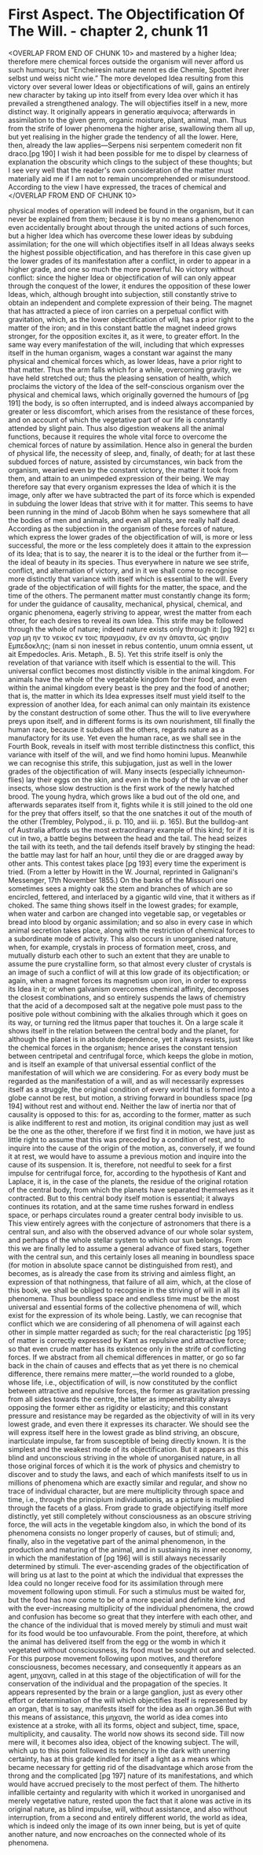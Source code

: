 # First Aspect. The Objectification Of The Will. - chapter 2, chunk 11

<OVERLAP FROM END OF CHUNK 10>
and mastered by a higher Idea; therefore mere chemical forces outside the organism will never afford us such humours; but “Encheiresin naturæ nennt es die Chemie, Spottet ihrer selbst und weiss nicht wie.” The more developed Idea resulting from this victory over several lower Ideas or objectifications of will, gains an entirely new character by taking up into itself from every Idea over which it has prevailed a strengthened analogy. The will objectifies itself in a new, more distinct way. It originally appears in generatio æquivoca; afterwards in assimilation to the given germ, organic moisture, plant, animal, man. Thus from the strife of lower phenomena the higher arise, swallowing them all up, but yet realising in the higher grade the tendency of all the lower. Here, then, already the law applies—Serpens nisi serpentem comederit non fit draco.[pg 190] I wish it had been possible for me to dispel by clearness of explanation the obscurity which clings to the subject of these thoughts; but I see very well that the reader's own consideration of the matter must materially aid me if I am not to remain uncomprehended or misunderstood. According to the view I have expressed, the traces of chemical and
</OVERLAP FROM END OF CHUNK 10>

physical modes of operation will indeed be found in the organism, but it can never be explained from them; because it is by no means a phenomenon even accidentally brought about through the united actions of such forces, but a higher Idea which has overcome these lower ideas by subduing assimilation; for the one will which objectifies itself in all Ideas always seeks the highest possible objectification, and has therefore in this case given up the lower grades of its manifestation after a conflict, in order to appear in a higher grade, and one so much the more powerful. No victory without conflict: since the higher Idea or objectification of will can only appear through the conquest of the lower, it endures the opposition of these lower Ideas, which, although brought into subjection, still constantly strive to obtain an independent and complete expression of their being. The magnet that has attracted a piece of iron carries on a perpetual conflict with gravitation, which, as the lower objectification of will, has a prior right to the matter of the iron; and in this constant battle the magnet indeed grows stronger, for the opposition excites it, as it were, to greater effort. In the same way every manifestation of the will, including that which expresses itself in the human organism, wages a constant war against the many physical and chemical forces which, as lower Ideas, have a prior right to that matter. Thus the arm falls which for a while, overcoming gravity, we have held stretched out; thus the pleasing sensation of health, which proclaims the victory of the Idea of the self-conscious organism over the physical and chemical laws, which originally governed the humours of [pg 191] the body, is so often interrupted, and is indeed always accompanied by greater or less discomfort, which arises from the resistance of these forces, and on account of which the vegetative part of our life is constantly attended by slight pain. Thus also digestion weakens all the animal functions, because it requires the whole vital force to overcome the chemical forces of nature by assimilation. Hence also in general the burden of physical life, the necessity of sleep, and, finally, of death; for at last these subdued forces of nature, assisted by circumstances, win back from the organism, wearied even by the constant victory, the matter it took from them, and attain to an unimpeded expression of their being. We may therefore say that every organism expresses the Idea of which it is the image, only after we have subtracted the part of its force which is expended in subduing the lower Ideas that strive with it for matter. This seems to have been running in the mind of Jacob Böhm when he says somewhere that all the bodies of men and animals, and even all plants, are really half dead. According as the subjection in the organism of these forces of nature, which express the lower grades of the objectification of will, is more or less successful, the more or the less completely does it attain to the expression of its Idea; that is to say, the nearer it is to the ideal or the further from it—the ideal of beauty in its species. Thus everywhere in nature we see strife, conflict, and alternation of victory, and in it we shall come to recognise more distinctly that variance with itself which is essential to the will. Every grade of the objectification of will fights for the matter, the space, and the time of the others. The permanent matter must constantly change its form; for under the guidance of causality, mechanical, physical, chemical, and organic phenomena, eagerly striving to appear, wrest the matter from each other, for each desires to reveal its own Idea. This strife may be followed through the whole of nature; indeed nature exists only through it: [pg 192] ει γαρ μη ην το νεικος εν τοις πραγμασιν, ἑν αν ην ἁπαντα, ὡς φησιν Εμπεδοκλης; (nam si non inesset in rebus contentio, unum omnia essent, ut ait Empedocles. Aris. Metaph., B. 5). Yet this strife itself is only the revelation of that variance with itself which is essential to the will. This universal conflict becomes most distinctly visible in the animal kingdom. For animals have the whole of the vegetable kingdom for their food, and even within the animal kingdom every beast is the prey and the food of another; that is, the matter in which its Idea expresses itself must yield itself to the expression of another Idea, for each animal can only maintain its existence by the constant destruction of some other. Thus the will to live everywhere preys upon itself, and in different forms is its own nourishment, till finally the human race, because it subdues all the others, regards nature as a manufactory for its use. Yet even the human race, as we shall see in the Fourth Book, reveals in itself with most terrible distinctness this conflict, this variance with itself of the will, and we find homo homini lupus. Meanwhile we can recognise this strife, this subjugation, just as well in the lower grades of the objectification of will. Many insects (especially ichneumon-flies) lay their eggs on the skin, and even in the body of the larvæ of other insects, whose slow destruction is the first work of the newly hatched brood. The young hydra, which grows like a bud out of the old one, and afterwards separates itself from it, fights while it is still joined to the old one for the prey that offers itself, so that the one snatches it out of the mouth of the other (Trembley, Polypod., ii. p. 110, and iii. p. 165). But the bulldog-ant of Australia affords us the most extraordinary example of this kind; for if it is cut in two, a battle begins between the head and the tail. The head seizes the tail with its teeth, and the tail defends itself bravely by stinging the head: the battle may last for half an hour, until they die or are dragged away by other ants. This contest takes place [pg 193] every time the experiment is tried. (From a letter by Howitt in the W. Journal, reprinted in Galignani's Messenger, 17th November 1855.) On the banks of the Missouri one sometimes sees a mighty oak the stem and branches of which are so encircled, fettered, and interlaced by a gigantic wild vine, that it withers as if choked. The same thing shows itself in the lowest grades; for example, when water and carbon are changed into vegetable sap, or vegetables or bread into blood by organic assimilation; and so also in every case in which animal secretion takes place, along with the restriction of chemical forces to a subordinate mode of activity. This also occurs in unorganised nature, when, for example, crystals in process of formation meet, cross, and mutually disturb each other to such an extent that they are unable to assume the pure crystalline form, so that almost every cluster of crystals is an image of such a conflict of will at this low grade of its objectification; or again, when a magnet forces its magnetism upon iron, in order to express its Idea in it; or when galvanism overcomes chemical affinity, decomposes the closest combinations, and so entirely suspends the laws of chemistry that the acid of a decomposed salt at the negative pole must pass to the positive pole without combining with the alkalies through which it goes on its way, or turning red the litmus paper that touches it. On a large scale it shows itself in the relation between the central body and the planet, for although the planet is in absolute dependence, yet it always resists, just like the chemical forces in the organism; hence arises the constant tension between centripetal and centrifugal force, which keeps the globe in motion, and is itself an example of that universal essential conflict of the manifestation of will which we are considering. For as every body must be regarded as the manifestation of a will, and as will necessarily expresses itself as a struggle, the original condition of every world that is formed into a globe cannot be rest, but motion, a striving forward in boundless space [pg 194] without rest and without end. Neither the law of inertia nor that of causality is opposed to this: for as, according to the former, matter as such is alike indifferent to rest and motion, its original condition may just as well be the one as the other, therefore if we first find it in motion, we have just as little right to assume that this was preceded by a condition of rest, and to inquire into the cause of the origin of the motion, as, conversely, if we found it at rest, we would have to assume a previous motion and inquire into the cause of its suspension. It is, therefore, not needful to seek for a first impulse for centrifugal force, for, according to the hypothesis of Kant and Laplace, it is, in the case of the planets, the residue of the original rotation of the central body, from which the planets have separated themselves as it contracted. But to this central body itself motion is essential; it always continues its rotation, and at the same time rushes forward in endless space, or perhaps circulates round a greater central body invisible to us. This view entirely agrees with the conjecture of astronomers that there is a central sun, and also with the observed advance of our whole solar system, and perhaps of the whole stellar system to which our sun belongs. From this we are finally led to assume a general advance of fixed stars, together with the central sun, and this certainly loses all meaning in boundless space (for motion in absolute space cannot be distinguished from rest), and becomes, as is already the case from its striving and aimless flight, an expression of that nothingness, that failure of all aim, which, at the close of this book, we shall be obliged to recognise in the striving of will in all its phenomena. Thus boundless space and endless time must be the most universal and essential forms of the collective phenomena of will, which exist for the expression of its whole being. Lastly, we can recognise that conflict which we are considering of all phenomena of will against each other in simple matter regarded as such; for the real characteristic [pg 195] of matter is correctly expressed by Kant as repulsive and attractive force; so that even crude matter has its existence only in the strife of conflicting forces. If we abstract from all chemical differences in matter, or go so far back in the chain of causes and effects that as yet there is no chemical difference, there remains mere matter,—the world rounded to a globe, whose life, i.e., objectification of will, is now constituted by the conflict between attractive and repulsive forces, the former as gravitation pressing from all sides towards the centre, the latter as impenetrability always opposing the former either as rigidity or elasticity; and this constant pressure and resistance may be regarded as the objectivity of will in its very lowest grade, and even there it expresses its character. We should see the will express itself here in the lowest grade as blind striving, an obscure, inarticulate impulse, far from susceptible of being directly known. It is the simplest and the weakest mode of its objectification. But it appears as this blind and unconscious striving in the whole of unorganised nature, in all those original forces of which it is the work of physics and chemistry to discover and to study the laws, and each of which manifests itself to us in millions of phenomena which are exactly similar and regular, and show no trace of individual character, but are mere multiplicity through space and time, i.e., through the principium individuationis, as a picture is multiplied through the facets of a glass. From grade to grade objectifying itself more distinctly, yet still completely without consciousness as an obscure striving force, the will acts in the vegetable kingdom also, in which the bond of its phenomena consists no longer properly of causes, but of stimuli; and, finally, also in the vegetative part of the animal phenomenon, in the production and maturing of the animal, and in sustaining its inner economy, in which the manifestation of [pg 196] will is still always necessarily determined by stimuli. The ever-ascending grades of the objectification of will bring us at last to the point at which the individual that expresses the Idea could no longer receive food for its assimilation through mere movement following upon stimuli. For such a stimulus must be waited for, but the food has now come to be of a more special and definite kind, and with the ever-increasing multiplicity of the individual phenomena, the crowd and confusion has become so great that they interfere with each other, and the chance of the individual that is moved merely by stimuli and must wait for its food would be too unfavourable. From the point, therefore, at which the animal has delivered itself from the egg or the womb in which it vegetated without consciousness, its food must be sought out and selected. For this purpose movement following upon motives, and therefore consciousness, becomes necessary, and consequently it appears as an agent, μηχανη, called in at this stage of the objectification of will for the conservation of the individual and the propagation of the species. It appears represented by the brain or a large ganglion, just as every other effort or determination of the will which objectifies itself is represented by an organ, that is to say, manifests itself for the idea as an organ.36 But with this means of assistance, this μηχανη, the world as idea comes into existence at a stroke, with all its forms, object and subject, time, space, multiplicity, and causality. The world now shows its second side. Till now mere will, it becomes also idea, object of the knowing subject. The will, which up to this point followed its tendency in the dark with unerring certainty, has at this grade kindled for itself a light as a means which became necessary for getting rid of the disadvantage which arose from the throng and the complicated [pg 197] nature of its manifestations, and which would have accrued precisely to the most perfect of them. The hitherto infallible certainty and regularity with which it worked in unorganised and merely vegetative nature, rested upon the fact that it alone was active in its original nature, as blind impulse, will, without assistance, and also without interruption, from a second and entirely different world, the world as idea, which is indeed only the image of its own inner being, but is yet of quite another nature, and now encroaches on the connected whole of its phenomena.